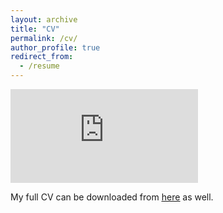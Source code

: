 ```yaml
---
layout: archive
title: "CV"
permalink: /cv/
author_profile: true
redirect_from:
  - /resume
---
```


<embed src="https://gabegomes.github.io/files/GGomes_CV_June_2018_website.pdf" type="application/pdf" />

My full CV can be downloaded from [<u>here</u>](https://gabegomes.github.io/files/GGomes_CV_June_2018_website.pdf) as well.

